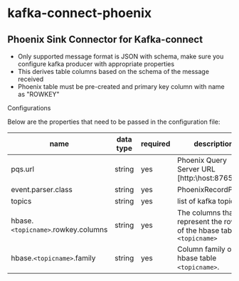 # kafka-connect-phoenix

## Phoenix Sink Connector for Kafka-connect
* Only supported message format is JSON with schema, make sure you configure kafka producer with appropriate properties
* This derives table columns based on the schema of the message received
* Phoenix table must be pre-created and primary key column with name as "ROWKEY"


Configurations

Below are the properties that need to be passed in the configuration file:

name | data type | required | description
-----|-----------|----------|------------
pqs.url | string | yes | Phoenix Query Server URL [http:\\host:8765]
event.parser.class | string | yes | PhoenixRecordParser
topics | string | yes | list of kafka topics.
hbase.`<topicname>`.rowkey.columns | string | yes | The columns that represent the rowkey of the hbase table `<topicname>`
hbase.`<topicname>`.family | string | yes | Column family of the hbase table `<topicname>`.

